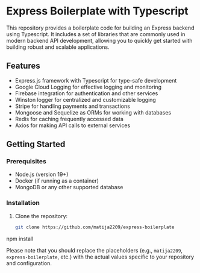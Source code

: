 # Express Boilerplate with Typescript

This repository provides a boilerplate code for building an Express backend using Typescript. It includes a set of libraries that are commonly used in modern backend API development, allowing you to quickly get started with building robust and scalable applications.

## Features

- Express.js framework with Typescript for type-safe development
- Google Cloud Logging for effective logging and monitoring
- Firebase integration for authentication and other services
- Winston logger for centralized and customizable logging
- Stripe for handling payments and transactions
- Mongoose and Sequelize as ORMs for working with databases
- Redis for caching frequently accessed data
- Axios for making API calls to external services

## Getting Started

### Prerequisites

- Node.js (version 19+)
- Docker (if running as a container)
- MongoDB or any other supported database

### Installation

1. Clone the repository:

   ```bash
   git clone https://github.com/matija2209/express-boilerplate

npm install



Please note that you should replace the placeholders (e.g., `matija2209`, `express-boilerplate`, etc.) with the actual values specific to your repository and configuration.
